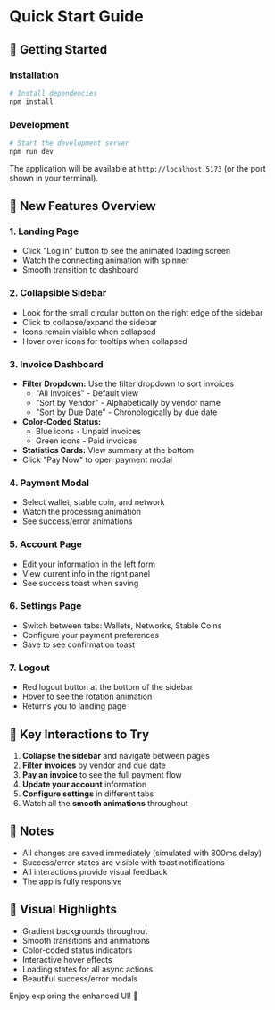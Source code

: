 # Quick Start Guide

## 🚀 Getting Started

### Installation

```bash
# Install dependencies
npm install
```

### Development

```bash
# Start the development server
npm run dev
```

The application will be available at `http://localhost:5173` (or the port shown in your terminal).

## 🎨 New Features Overview

### 1. Landing Page

- Click "Log in" button to see the animated loading screen
- Watch the connecting animation with spinner
- Smooth transition to dashboard

### 2. Collapsible Sidebar

- Look for the small circular button on the right edge of the sidebar
- Click to collapse/expand the sidebar
- Icons remain visible when collapsed
- Hover over icons for tooltips when collapsed

### 3. Invoice Dashboard

- **Filter Dropdown:** Use the filter dropdown to sort invoices
  - "All Invoices" - Default view
  - "Sort by Vendor" - Alphabetically by vendor name
  - "Sort by Due Date" - Chronologically by due date
- **Color-Coded Status:**
  - Blue icons - Unpaid invoices
  - Green icons - Paid invoices
- **Statistics Cards:** View summary at the bottom
- Click "Pay Now" to open payment modal

### 4. Payment Modal

- Select wallet, stable coin, and network
- Watch the processing animation
- See success/error animations

### 5. Account Page

- Edit your information in the left form
- View current info in the right panel
- See success toast when saving

### 6. Settings Page

- Switch between tabs: Wallets, Networks, Stable Coins
- Configure your payment preferences
- Save to see confirmation toast

### 7. Logout

- Red logout button at the bottom of the sidebar
- Hover to see the rotation animation
- Returns you to landing page

## 🎯 Key Interactions to Try

1. **Collapse the sidebar** and navigate between pages
2. **Filter invoices** by vendor and due date
3. **Pay an invoice** to see the full payment flow
4. **Update your account** information
5. **Configure settings** in different tabs
6. Watch all the **smooth animations** throughout

## 📝 Notes

- All changes are saved immediately (simulated with 800ms delay)
- Success/error states are visible with toast notifications
- All interactions provide visual feedback
- The app is fully responsive

## 🎨 Visual Highlights

- Gradient backgrounds throughout
- Smooth transitions and animations
- Color-coded status indicators
- Interactive hover effects
- Loading states for all async actions
- Beautiful success/error modals

Enjoy exploring the enhanced UI! 🎉
